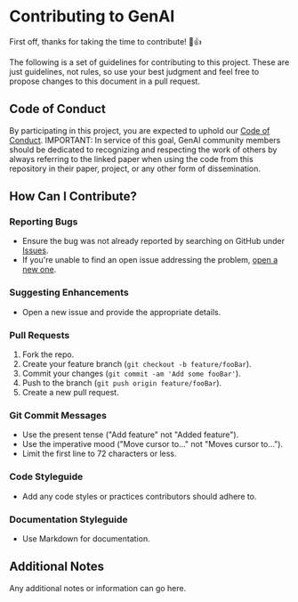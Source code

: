 # Contributing to GenAI

First off, thanks for taking the time to contribute! 🎉👍

The following is a set of guidelines for contributing to this project. These are just guidelines, not rules, so use your best judgment and feel free to propose changes to this document in a pull request.

## Code of Conduct

By participating in this project, you are expected to uphold our [Code of Conduct](CODE_OF_CONDUCT.md).
IMPORTANT: In service of this goal, GenAI community members should be dedicated to recognizing and respecting the work of others by always referring to the linked paper when using the code from this repository in their paper, project, or any other form of dissemination.

## How Can I Contribute?

### Reporting Bugs

- Ensure the bug was not already reported by searching on GitHub under [Issues](https://github.com/turna1/GenAI/issues).
- If you're unable to find an open issue addressing the problem, [open a new one](https://github.com/turna1/GenAI/issues/new).

### Suggesting Enhancements

- Open a new issue and provide the appropriate details.

### Pull Requests

1. Fork the repo.
2. Create your feature branch (`git checkout -b feature/fooBar`).
3. Commit your changes (`git commit -am 'Add some fooBar'`).
4. Push to the branch (`git push origin feature/fooBar`).
5. Create a new pull request.

### Git Commit Messages

- Use the present tense ("Add feature" not "Added feature").
- Use the imperative mood ("Move cursor to..." not "Moves cursor to...").
- Limit the first line to 72 characters or less.

### Code Styleguide

- Add any code styles or practices contributors should adhere to.

### Documentation Styleguide

- Use Markdown for documentation.

## Additional Notes

Any additional notes or information can go here.

